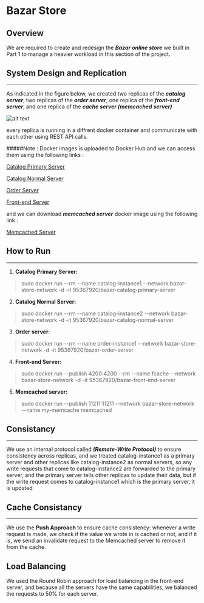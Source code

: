 # Bazar Store



## Overview

We are required to create and redesign the ***Bazar online store*** we built in Part 1 to manage a heavier workload in this section of the project.
## System Design and Replication
- - -
As indicated in the figure below, we created two replicas of the ***catalog server***, two replicas of the ***order server***, one replica of the ***front-end server***, and one replica of the ***cache server (memcached server)***

![alt text](https://i.ibb.co/m41vpNG/bazar-store.png "Title")

every replica is running in a diffrent docker container and communicate with each other using REST API calls.

#####Note : Docker images is uploaded to Docker Hub and we can access them using the following links : 

[Catalog Primary Server](https://hub.docker.com/repository/docker/95367920/bazar-catalog-primary-server )

[Catalog Normal Server](https://hub.docker.com/repository/docker/95367920/bazar-catalog-normal-server)

[Order Server](https://hub.docker.com/repository/docker/95367920/bazar-order-server)

[Front-end Server](https://hub.docker.com/repository/docker/95367920/bazar-front-end-server)

and we can download ***memcached server*** docker image using the following link :

[Memcached Server ](https://hub.docker.com/_/memcached)


## How to Run
- - -
1. **Catalog Primary Server:**
> sudo docker run --rm --name  catalog-instance1 --network bazar-store-network -d -it 95367920/bazar-catalog-primary-server

2. **Catalog Normal Server:**
> sudo docker run --rm --name  catalog-instance2 --network bazar-store-network -d -it 95367920/bazar-catalog-normal-server

3. **Order server**:
> sudo docker run --rm --name  order-instance1 --network bazar-store-network -d -it 95367920/bazar-order-server

4. **Front-end Server:**
> sudo docker run --publish 4200:4200 --rm --name  fcache --network bazar-store-network -d -it 95367920/bazar-front-end-server

5. **Memcached server:**
> sudo docker run --publish 11211:11211 --network bazar-store-network --name my-memcache memcached


## Consistancy 
- - -
We use an internal protocol called ***(Remote-Write Protocol)*** to ensure consistency across replicas, and we treated catalog-instance1 as a primary server and other replicas like catalog-instance2 as normal servers, so any write requests that come to catalog-instance2 are forwarded to the primary server, and the primary server tells other replicas to update their data, but if the write request comes to catalog-instance1 which is the primary server, it is updated

## Cache Consistancy
---
We use the **Push Approach** to ensure cache consistency: whenever a write request is made, we check if the value we wrote in is cached or not, and if it is, we send an invalidate request to the Memcached server to remove it from the cache.


## Load Balancing

We used the Round Robin approach for load balancing in the front-end server, and because all the servers have the same capabilities, we balanced the requests to 50% for each server.



